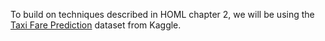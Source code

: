
To build on techniques described in HOML chapter 2, we will be using the
[Taxi Fare Prediction](https://www.kaggle.com/c/new-york-city-taxi-fare-prediction)
dataset from Kaggle.
